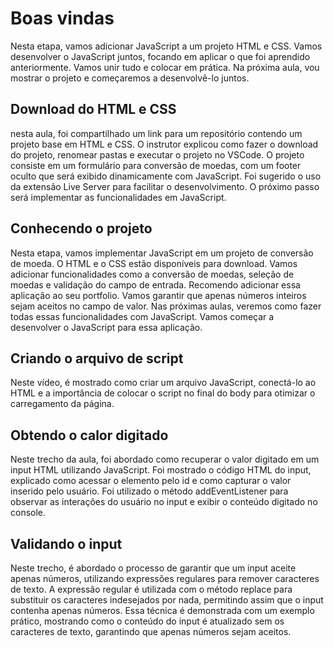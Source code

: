 # Boas vindas 
Nesta etapa, vamos adicionar JavaScript a um projeto HTML e CSS. Vamos desenvolver o JavaScript juntos, focando em aplicar o que foi aprendido anteriormente. Vamos unir tudo e colocar em prática. Na próxima aula, vou mostrar o projeto e começaremos a desenvolvê-lo juntos.

## Download do HTML e CSS
nesta aula, foi compartilhado um link para um repositório contendo um projeto base em HTML e CSS. O instrutor explicou como fazer o download do projeto, renomear pastas e executar o projeto no VSCode. O projeto consiste em um formulário para conversão de moedas, com um footer oculto que será exibido dinamicamente com JavaScript. Foi sugerido o uso da extensão Live Server para facilitar o desenvolvimento. O próximo passo será implementar as funcionalidades em JavaScript.

## Conhecendo o projeto
Nesta etapa, vamos implementar JavaScript em um projeto de conversão de moeda. O HTML e o CSS estão disponíveis para download. Vamos adicionar funcionalidades como a conversão de moedas, seleção de moedas e validação do campo de entrada. Recomendo adicionar essa aplicação ao seu portfolio. Vamos garantir que apenas números inteiros sejam aceitos no campo de valor. Nas próximas aulas, veremos como fazer todas essas funcionalidades com JavaScript. Vamos começar a desenvolver o JavaScript para essa aplicação.

## Criando o arquivo de script
Neste vídeo, é mostrado como criar um arquivo JavaScript, conectá-lo ao HTML e a importância de colocar o script no final do body para otimizar o carregamento da página.

## Obtendo o calor digitado
Neste trecho da aula, foi abordado como recuperar o valor digitado em um input HTML utilizando JavaScript. Foi mostrado o código HTML do input, explicado como acessar o elemento pelo id e como capturar o valor inserido pelo usuário. Foi utilizado o método addEventListener para observar as interações do usuário no input e exibir o conteúdo digitado no console.

## Validando o input
Neste trecho, é abordado o processo de garantir que um input aceite apenas números, utilizando expressões regulares para remover caracteres de texto. A expressão regular é utilizada com o método replace para substituir os caracteres indesejados por nada, permitindo assim que o input contenha apenas números. Essa técnica é demonstrada com um exemplo prático, mostrando como o conteúdo do input é atualizado sem os caracteres de texto, garantindo que apenas números sejam aceitos.